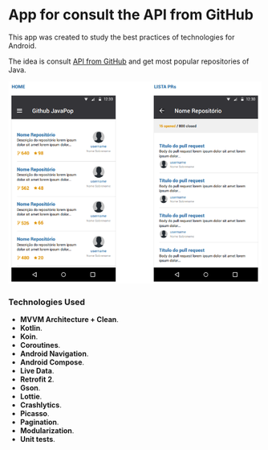 # App for consult the API from GitHub

This app was created to study the best practices of technologies for Android.

The idea is consult [API from GitHub](https://developer.github.com/v3/) and get most popular repositories of Java. 

![Screenshot](assets/flow.png)

### **Technologies Used** ###

- __MVVM Architecture + Clean__. 
- __Kotlin__. 
- __Koin__.
- __Coroutines__. 
- __Android Navigation__. 
- __Android Compose__.
- __Live Data__. 
- __Retrofit 2__.
- __Gson__.
- __Lottie__. 
- __Crashlytics__. 
- __Picasso__. 
- __Pagination__.
- __Modularization__.
- __Unit tests__.
